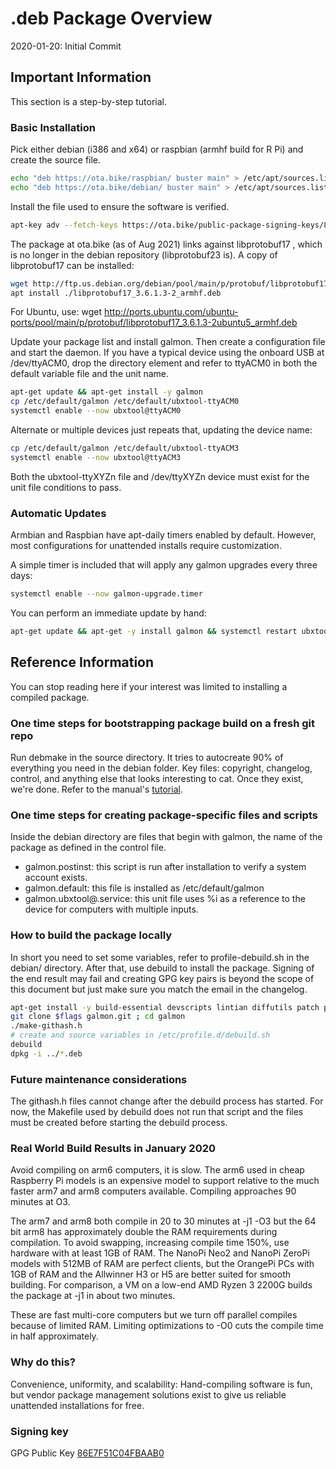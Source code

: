 # .deb Package Overview

2020-01-20: Initial Commit

## Important Information

This section is a step-by-step tutorial.

### Basic Installation

Pick either debian (i386 and x64) or raspbian (armhf build for R Pi) and create the source file.
```sh
echo "deb https://ota.bike/raspbian/ buster main" > /etc/apt/sources.list.d/galmon.list
echo "deb https://ota.bike/debian/ buster main" > /etc/apt/sources.list.d/galmon.list
```

Install the file used to ensure the software is verified.
```sh
apt-key adv --fetch-keys https://ota.bike/public-package-signing-keys/86E7F51C04FBAAB0.asc
```

The package at ota.bike (as of Aug 2021) links against libprotobuf17 , which is no longer in the debian
repository (libprotobuf23 is).  A copy of libprotobuf17 can be installed:
```sh
wget http://ftp.us.debian.org/debian/pool/main/p/protobuf/libprotobuf17_3.6.1.3-2_armhf.deb
apt install ./libprotobuf17_3.6.1.3-2_armhf.deb
```

For Ubuntu, use: wget http://ports.ubuntu.com/ubuntu-ports/pool/main/p/protobuf/libprotobuf17_3.6.1.3-2ubuntu5_armhf.deb

Update your package list and install galmon. Then create a configuration file and start the daemon.
If you have a typical device using the onboard USB at /dev/ttyACM0, drop the directory element
and refer to ttyACM0 in both the default variable file and the unit name.
```sh
apt-get update && apt-get install -y galmon
cp /etc/default/galmon /etc/default/ubxtool-ttyACM0
systemctl enable --now ubxtool@ttyACM0
```

Alternate or multiple devices just repeats that, updating the device name:
```sh
cp /etc/default/galmon /etc/default/ubxtool-ttyACM3
systemctl enable --now ubxtool@ttyACM3
```
Both the ubxtool-ttyXYZn file and /dev/ttyXYZn device must exist for the unit file conditions to pass.

### Automatic Updates

Armbian and Raspbian have apt-daily timers enabled by default.
However, most configurations for unattended installs require customization.

A simple timer is included that will apply any galmon upgrades every three days:
```sh
systemctl enable --now galmon-upgrade.timer
```

You can perform an immediate update by hand:
```sh
apt-get update && apt-get -y install galmon && systemctl restart ubxtool@*
```

## Reference Information

You can stop reading here if your interest was limited to installing a compiled package.

### One time steps for bootstrapping package build on a fresh git repo

Run debmake in the source directory. It tries to autocreate 90% of everything you need in the debian folder.
Key files: copyright, changelog, control, and anything else that looks interesting to cat. Once they exist, we're done.
Refer to the manual's [tutorial](https://www.debian.org/doc/manuals/debmake-doc/ch04.en.html).

### One time steps for creating package-specific files and scripts

Inside the debian directory are files that begin with galmon, the name of the package as defined in the control file.
- galmon.postinst: this script is run after installation to verify a system account exists.
- galmon.default: this file is installed as /etc/default/galmon
- galmon.ubxtool@.service: this unit file uses %i as a reference to the device for computers with multiple inputs.

### How to build the package locally

In short you need to set some variables, refer to profile-debuild.sh in the debian/ directory.
After that, use debuild to install the package. Signing of the end result may fail and creating
GPG key pairs is beyond the scope of this document but just make sure you match the email in the changelog.
```sh
apt-get install -y build-essential devscripts lintian diffutils patch patchutils
git clone $flags galmon.git ; cd galmon
./make-githash.h
# create and source variables in /etc/profile.d/debuild.sh
debuild
dpkg -i ../*.deb
```

### Future maintenance considerations

The githash.h files cannot change after the debuild process has started.
For now, the Makefile used by debuild does not run that script and
the files must be created before starting the debuild process.

### Real World Build Results in January 2020

Avoid compiling on arm6 computers, it is slow. The arm6 used in cheap Raspberry Pi models is an expensive model to support
relative to the much faster arm7 and arm8 computers available. Compiling approaches 90 minutes at O3. 

The arm7 and arm8 both compile in 20 to 30 minutes at -j1 -O3 but the 64 bit arm8 has approximately
double the RAM requirements during compilation. To avoid swapping, increasing compile time 150%,
use hardware with at least 1GB of RAM. The NanoPi Neo2 and NanoPi ZeroPi models with 512MB of RAM
are perfect clients, but the OrangePi PCs with 1GB of RAM and the Allwinner H3 or H5 are
better suited for smooth building. For comparison, a VM on a low-end AMD Ryzen 3 2200G builds the package at -j1 in about two minutes.

These are fast multi-core computers but we turn off parallel compiles because of limited RAM.
Limiting optimizations to -O0 cuts the compile time in half approximately.

### Why do this?

Convenience, uniformity, and scalability:
Hand-compiling software is fun, but vendor package management solutions
exist to give us reliable unattended installations for free.

### Signing key

GPG Public Key [86E7F51C04FBAAB0](debian/86E7F51C04FBAAB0.asc)
